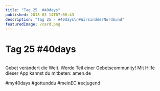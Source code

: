 ```yaml
---
title: "Tag 25  #40days"
published: 2018-03-14T07:00:43
description: "Tag 25 - #40days\n#WirsindderNordbund"
featuredImage: /card.png
---
```


# Tag 25  #40days

<img loading="lazy" src="/old/40DAYS_03-14_WITH-tag-25.jpg" alt>

Gebet verändert die Welt. Werde Teil einer Gebetscommunity! Mit Hilfe dieser App kannst du mitbeten: amen.de

#my40days #gottunddu #meinEC #ecjugend